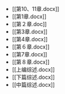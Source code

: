 - [[第10、11章.docx]]
- [[第1章.docx]]
- [[第２章.doc]]
- [[第3章.docx]]
- [[第4章.docx]]
- [[第６章.docx]]
- [[第7章.docx]]
- [[第８章.docx]]
- [[上编综述.docx]]
- [[下篇综述.docx]]
- [[中篇综述.docx]]
